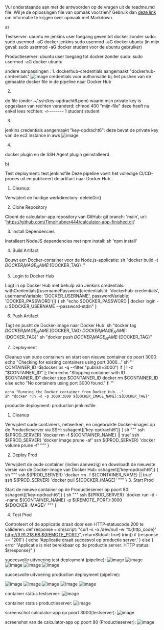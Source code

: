 Vul onderstaande aan met de antwoorden op de vragen uit de readme.md file. Wil je de oplossingen file van opmaak voorzien? Gebruik dan [deze link](https://github.com/adam-p/markdown-here/wiki/Markdown-Cheatsheet) om informatie te krijgen over
opmaak met Markdown.

a)

Testserver:
  ubuntu en jenkins user toegang geven tot docker zonder sudo:
    sudo usermod -aG docker jenkins
    sudo usermod -aG docker ubuntu (in mijn geval: sudo usermod -aG docker student voor de ubuntu gebruiker)
    
Productieserver:
  ubuntu user toegang tot docker zonder sudo:
    sudo usermod -aG docker ubuntu


andere aanpassingen :
  1.
  dockerhub-credentials aangemaakt "dockerhub-credentials"
  ![image](https://github.com/user-attachments/assets/7a28cd22-8b04-4738-863d-f3f651856c4a)
  credentials voor authorisatie bij het pushen van de gemaakte docker file in de pipeline naar Docker Hub

  2.
  de file (onder ~/.ssh/key-opdracht6.pem) waarin mijn private key is opgeslaan van rechten veranderd:
  chmod 400 "mijn-file" deze heeft nu enkel lees rechten: -r-------- 1 student student 

  3.
  jenkins credentials aangemaakt "key-opdracht6":
    deze bevat de private key van de ec2 instance in aws
    ![image](https://github.com/user-attachments/assets/b7e327b9-92f6-46dc-a619-f95fcab8d203)

  4.
  docker plugin en de SSH Agent plugin geinstalleerd.


b)


Test deployment: test.jenkinsfile
Deze pipeline voert het volledige CI/CD-proces uit en publiceert de artifact naar Docker Hub. 

1. Cleanup:

  Verwijdert de huidige werkdirectory:
  deleteDir()

  
2. Clone Repository

  Cloont de calculator-app repository van GitHub:
  git branch: 'main', url: 'https://github.com/TimoHubner444/calculator-app-finished.git'

  
3. Install Dependencies

  Installeert NodeJS dependencies met npm install:
  sh 'npm install'

  
4. Build Artifact

  Bouwt een Docker-container voor de Node.js-applicatie:
  sh "docker build -t ${DOCKER_IMAGE_NAME}:${DOCKER_TAG} ."

  
5. Login to Docker Hub

  Logt in op Docker Hub met behulp van Jenkins credentials:
  withCredentials([usernamePassword(credentialsId: 'dockerhub-credentials', usernameVariable: 'DOCKER_USERNAME', passwordVariable: 'DOCKER_PASSWORD')]) {
      sh "echo $DOCKER_PASSWORD | docker login -u $DOCKER_USERNAME --password-stdin"
  }

  
6. Push Artifact

  Tagt en pusht de Docker-image naar Docker Hub:
  sh "docker tag ${DOCKER_IMAGE_NAME}:${DOCKER_TAG} ${DOCKER_IMAGE_NAME}:${DOCKER_TAG}"
  sh "docker push ${DOCKER_IMAGE_NAME}:${DOCKER_TAG}"
  
7. Deployment

  Cleanup van oude containers en start een nieuwe container op poort 3000:
    echo "Checking for existing containers using port 3000..."
    sh '''
        CONTAINER_ID=$(docker ps -q --filter "publish=3000")
        if [ ! -z "$CONTAINER_ID" ]; then
            echo "Stopping container with ID $CONTAINER_ID"
            docker stop $CONTAINER_ID
            docker rm $CONTAINER_ID
        else
            echo "No containers using port 3000 found."
        fi
    '''
    
    
    echo "Running the Docker container from Docker Hub..."
    sh "docker run -d -p 3000:3000 ${DOCKER_IMAGE_NAME}:${DOCKER_TAG}"



productie deployment: production.jenkinsfile

1. Cleanup

  Verwijdert oude containers, netwerken, en ongebruikte Docker-images op de Productieserver via SSH:
  sshagent(['key-opdracht6']) {
      sh """
          ssh ${PROD_SERVER} 'docker rm -f ${CONTAINER_NAME} || true'
          ssh ${PROD_SERVER} 'docker image prune -af'
          ssh ${PROD_SERVER} 'docker volume prune -f'
      """
  }


2. Deploy Prod

Verwijdert de oude container (indien aanwezig) en downloadt de nieuwste versie van de Docker-image van Docker Hub:
  sshagent(['key-opdracht6']) {
      sh """
          ssh ${PROD_SERVER} 'docker rm -f ${CONTAINER_NAME} || true'
          ssh ${PROD_SERVER} 'docker pull ${DOCKER_IMAGE}'
      """
  }
3. Start Prod

Start de nieuwe container op de Productieserver op poort 80:
  sshagent(['key-opdracht6']) {
      sh """
          ssh ${PROD_SERVER} 'docker run -d --name ${CONTAINER_NAME} -p ${REMOTE_PORT}:3000 ${DOCKER_IMAGE}'
      """
  }
  
4. Test Prod

Controleert of de applicatie draait door een HTTP-statuscode 200 te valideren:
  def response = sh(script: "curl -s -o /dev/null -w '%{http_code}' http://3.91.218.68:${REMOTE_PORT}", returnStdout: true).trim()
  if (response == '200') {
      echo 'Applicatie draait succesvol op productie server.'
  } else {
      error "Applicatie is niet bereikbaar op de productie server. HTTP status: ${response}"
  }




succesvolle uitvoering test deployment (pipeline):
![image](https://github.com/user-attachments/assets/7d6a5d9b-64a9-4910-8f4d-42d050f99573)
![image](https://github.com/user-attachments/assets/4b57ed64-487a-4271-89f8-8bbc846246c2)
![image](https://github.com/user-attachments/assets/7cfcea1f-ce54-49cf-aff6-9f0ccdee2290)
![image](https://github.com/user-attachments/assets/2d99f971-8ecb-426e-87cf-0f94c811f6c8)
![image](https://github.com/user-attachments/assets/97778c09-4850-47fd-9a15-fd13fdc89729)



succesvolle uitvoering production deployment (pipeline):

![image](https://github.com/user-attachments/assets/1caf4e99-4dd6-4867-8d1b-ade16838861e)
![image](https://github.com/user-attachments/assets/ba47b239-4305-4688-b9cc-f0745f2e41b7)
![image](https://github.com/user-attachments/assets/ce62079c-dba5-46bb-b7e4-008b88d68296)
![image](https://github.com/user-attachments/assets/55fbacb4-1615-43b1-a259-35b856478303)
![image](https://github.com/user-attachments/assets/1f80c62d-8702-4ce9-8a83-0f9dbab4d864)






container status testserver:
![image](https://github.com/user-attachments/assets/074e0c66-473c-4ebb-aa93-c48dc8c42928)



container status productieserver:
![image](https://github.com/user-attachments/assets/f85497eb-d3c2-4e13-bc66-14f6d4335f59)


screenschot calculator-app op poort 3000(testserver):
![image](https://github.com/user-attachments/assets/acbce384-ac45-41fe-98b5-2b4c73456866)



screenshot van de calculator-app op poort 80 (Productieserver):
![image](https://github.com/user-attachments/assets/c818d4b0-6b56-4072-92ad-9bb83e697aac)

